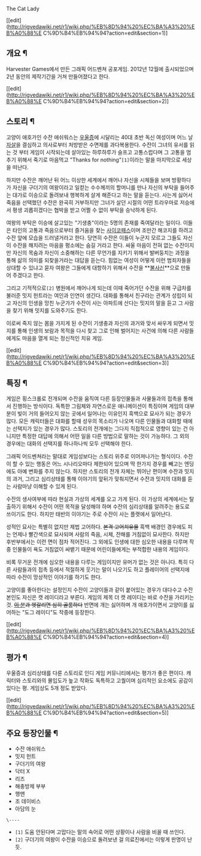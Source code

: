 The Cat Lady

[[edit](http://rigvedawiki.net/r1/wiki.php/%EB%8D%94%20%EC%BA%A3%20%EB%A0%88%E
C%9D%B4%EB%94%94?action=edit&section=1)]

## 개요 ¶

Harvester Games에서 만든 그래픽 어드벤쳐 공포게임. 2012년 12월에 출시되었으며 2년 동안의 제작기간을 거쳐 만들어졌다고
한다.

  

[[edit](http://rigvedawiki.net/r1/wiki.php/%EB%8D%94%20%EC%BA%A3%20%EB%A0%88%E
C%9D%B4%EB%94%94?action=edit&section=2)]

## 스토리 ¶

고양이 애호가인 수잔 애쉬워스는 [우울증](%EC%9A%B0%EC%9A%B8%EC%A6%9D.md)에 시달리는 40대 초반 독신
여성이며 어느 날 [자살](%EC%9E%90%EC%82%B4.md)을 결심하고 의사로부터 처방받은 수면제를 과다복용한다. 수잔이 그녀의
유서를 읽는 것 부터 게임이 시작되는데 살아있는 하루하루가 슬프고 고통스럽다며 그 고통을 멈추기 위해서 죽기로 마음먹고 "Thanks for
nothing"`[1]`이라는 말을 마지막으로 세상을 떠난다.

  

하지만 수잔은 깨어난 뒤 어느 이상한 세계에서 깨어나 자신을 시체들을 보며 방황하다가 자신을 구더기의 여왕이라고 일컫는 수수께끼의 할머니를
만나 자신의 부탁을 들어주는 대가로 이승으로 돌려보내 행복하게 살게 해준다고 하는 말을 듣는다. 사는게 싫어서 죽음을 선택했던 수잔은 완곡히
거부하지만 그녀가 살던 시절의 어떤 트라우마로 저승에서 평생 괴롭히겠다는 협박을 받고 어쩔 수 없이 부탁을 승낙하게 된다.

  

여왕의 부탁은 이승에 살고있는 "기생충"이라는 5명의 존재를 죽여달라는 일이다. 이들은 타인의 고통과 죽음으로부터 즐거움을 찾는
[사이코패스](%EC%82%AC%EC%9D%B4%EC%BD%94%ED%8C%A8%EC%8A%A4.md)이며 조만간 해코지를 하려고 수잔
앞에 모습을 드러낼거라고 한다. 당연히 수잔은 이들이 누군지 모르고 그들도 자신이 수잔을 해치려는 마음을 평소에는 숨길 거라고 한다. 싸울
마음이 전혀 없는 수잔이지만 자신의 목숨과 자신이 소중해하는 다른 무언가를 지키기 위해서 발버둥치는 과정을 통해 삶의 의미를 되찾을거라는
대답을 듣는다. 힘없는 여성이 어떻게 이런 범죄자들을 상대할 수 있냐고 묻자 여왕은 그들에게 대항하기 위해서 수잔을
**[불사신](%EB%B6%88%EC%82%AC%EC%8B%A0.md)**으로 만들어 주겠다고 한다.

  

그리고 기적적으로`[2]` 병원에서 깨어나게 되는데 이때 죽어가던 수잔을 위해 구급차를 불러준 밋지 헌트라는 여인과 인연이 생긴다. 대화를
통해서 친구라는 관계가 성립이 되고 자신의 인생을 망친 누군가가 수잔이 사는 아파트에 산다는 밋지의 말을 듣고 그 사람을 찾기 위해 밋지를
도와주기도 한다.

  

이로써 죽지 않는 몸을 가지게 된 수잔이 기생충과 자신의 과거와 맞서 싸우게 되면서 밋지를 통해 인생의 보람과 목적을 다시 찾고 그로 인해
벌어지는 사건에 의해 다른 사람들에게도 마음을 열게 되는 정신적인 치유 게임.

  

[[edit](http://rigvedawiki.net/r1/wiki.php/%EB%8D%94%20%EC%BA%A3%20%EB%A0%88%E
C%9D%B4%EB%94%94?action=edit&section=3)]

## 특징 ¶

게임은 횡스크롤로 전개되며 수잔을 움직여 다른 등장인물들과 사물들과의 접촉을 통해서 진행하는 방식이다. 독특한 그림체와 자연스로운
애니메이션이 특징이며 게임의 대부분이 빛이 거의 들어오지 않는 곳에서 일어나는 이유인지 흑백으로 묘사가 되는 경우가 많다. 모든 캐릭터들은
대화를 할때 성우의 목소리가 나오며 다른 인물들과 대화할 때에는 선택지가 있는 경우가 많다. 스토리의 전개에는 그다지 직접적으로 영향이 있는
건 아니지만 특정한 대답에 의해서 어떤 일을 다른 방법으로 말하는 것이 가능하다. 그 외의 경우에는 대화의 선택지를 하나하나씩 모두 선택해야
한다.

  

그래픽 어드벤쳐라는 말대로 게임성보다는 스토리 위주로 이어져나가는 형식이다. 수잔이 할 수 있는 행동은 어느 시나리오마다 제한되어 있으며 딱
한가지 경우를 빼고는 엔딩에도 아예 변화를 주지 않는다. 하지만 스토리의 전개 자체는 뛰어난 편이며 수잔과 밋지의 과거, 그리고 심리상태를
통해 이야기의 앞뒤가 맞춰지면서 수잔과 밋지의 대화를 듣는 사람마냥 이해할 수 있게 된다.

  

수잔의 생사여부에 따라 현실과 가상의 세계를 오고 가게 된다. 이 가상의 세계에서는 탈출하기 위해서 수잔이 어떤 목적을 달성해야 하며 수잔의
심리상태를 알려주는 용도로 쓰이기도 한다. 하지만 태반의 이야기는 주로 수잔이 사는 플랫에서 일어난다.

  

성적인 묘사는 특별히 없지만 제법 고어하다. <del>본격 고어치유물</del> 흑백 배경인 경우에도 피는 언제나 빨간색으로 묘사되며 사람의
죽음, 시체, 잔해를 거침없이 묘사한다. 하지만 후반부에서는 이런 면이 점차 적어진다. 그 외에도 인생에 대한 심오한 내용을 다루며 작중
인물들이 욕도 거침없이 싸뱉기 때문에 어린이들에게는 부적합한 내용의 게임이다.

  

비록 무거운 전개에 심오한 내용을 다루는 게임이지만 유머가 없는 것은 아니다. 특히 다른 사람들과의 접촉 등에서 적절하게 웃기는 말이
나오기도 하고 플레이어의 선택지에 따라 수잔이 망상적인 이야기를 하기도 한다.

  

고양이를 좋아한다는 설정인지 수잔이 고양이들과 같이 붙어있는 경우가 대다수고 수잔 본인도 자신은 캣 레이디라고 부른다. 게임의 제목 더 캣
레이디는 바로 수잔을 가리키는 것. <del>[이 분](%EC%BA%A3%EC%9A%B0%EB%A8%BC.md)과 헷갈리면 심히
골룸하다</del> 반면에 개는 싫어하며 개 애호가이면서 고양이를 싫어하는 "도그 레이디"도 작중에 등장한다.

  

[[edit](http://rigvedawiki.net/r1/wiki.php/%EB%8D%94%20%EC%BA%A3%20%EB%A0%88%E
C%9D%B4%EB%94%94?action=edit&section=4)]

## 평가 ¶

우울증과 심리상태를 다룬 스토리로 인디 게임 커뮤니티에서는 평가가 좋은 편이다. 캐릭터와 스토리와의 몰입도가 높고 작화도 독특하고 고퀄이며
심리적인 요소에도 공감이 있다는 평. 게임상도 5개 정도 받았다.

  

[[edit](http://rigvedawiki.net/r1/wiki.php/%EB%8D%94%20%EC%BA%A3%20%EB%A0%88%E
C%9D%B4%EB%94%94?action=edit&section=5)]

## 주요 등장인물 ¶

  * 수잔 애쉬워스
  * 밋지 헌트
  * 구더기의 여왕
  * 닥터 X
  * 리즈
  * 해충방제 부부
  * 행맨
  * 조 데이비스
  * 아담의 눈

`\----`

  * `[1]` 도움 안된다며 고맙다는 말의 속어로 어떤 상황이나 사람을 비꼴 때 쓰인다.
  * `[2]` 구더기의 여왕이 수잔을 이승으로 돌려보낸 걸 의료진에서는 이렇게 판명이 난듯.

